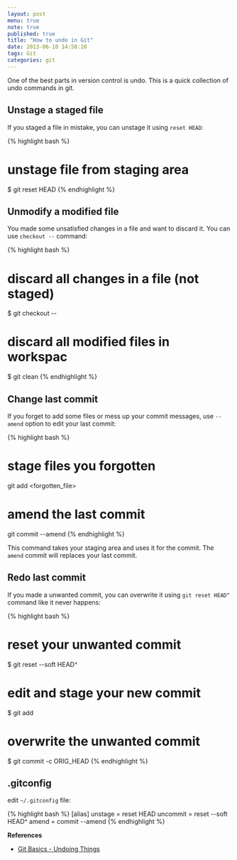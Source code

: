 ```yaml
---
layout: post
menu: true
note: true
published: true
title: "How to undo in Git"
date: 2013-06-10 14:58:10
tags: Git
categories: git
---
```


One of the best parts in version control is undo. This is a quick collection of undo commands in git.

## Unstage a staged file

If you staged a file in mistake, you can unstage it using `reset HEAD`:

{% highlight bash %}
# unstage file from staging area
$ git reset HEAD <file>
{% endhighlight %}

## Unmodify a modified file

You made some unsatisfied changes in a file and want to discard it. You can use `checkout --` command:

{% highlight bash %}
# discard all changes in a file (not staged)
$ git checkout -- <file>
# discard all modified files in workspac
$ git clean
{% endhighlight %}

## Change last commit

If you forget to add some files or mess up your commit messages, use `--amend` option to edit your last commit:

{% highlight bash %}
# stage files you forgotten
git add <forgotten_file>
# amend the last commit
git commit --amend
{% endhighlight %}

This command takes your staging area and uses it for the commit. The `amend` commit will replaces your last commit.

## Redo last commit

If you made a unwanted commit, you can overwrite it using `git reset HEAD^` command like it never happens:

{% highlight bash %}
# reset your unwanted commit
$ git reset --soft HEAD^
# edit and stage your new commit
$ git add <files>
# overwrite the unwanted commit
$ git commit -c ORIG_HEAD
{% endhighlight %}

## .gitconfig

edit `~/.gitconfig` file:

{% highlight bash %}
[alias]
    unstage = reset HEAD
    uncommit = reset --soft HEAD^
    amend = commit --amend
{% endhighlight %}

**References**

- [Git Basics - Undoing Things](http://git-scm.com/book/en/Git-Basics-Undoing-Things)
